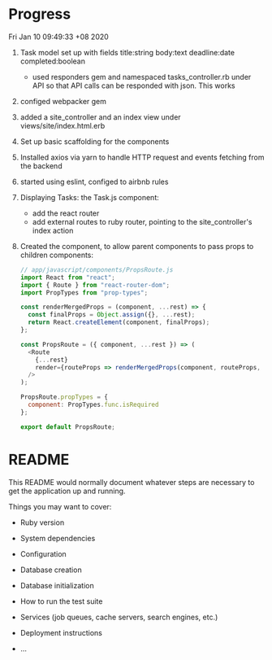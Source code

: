 # Progress

Fri Jan 10 09:49:33 +08 2020

1. Task model set up with fields title:string body:text deadline:date completed:boolean
   - used responders gem and namespaced tasks_controller.rb under API so that API calls
     can be responded with json. This works
2. configed webpacker gem
3. added a site_controller and an index view under views/site/index.html.erb
4. Set up basic scaffolding for the components
5. Installed axios via yarn to handle HTTP request and events fetching from the backend
6. started using eslint, configed to airbnb rules
7. Displaying Tasks: the Task.js component:

   - add the react router
   - add external routes to ruby router, pointing to the site_controller's index action

8. Created the <PropsRoute> component, to allow parent components to pass props to children components:

   ```javascript
   // app/javascript/components/PropsRoute.js
   import React from "react";
   import { Route } from "react-router-dom";
   import PropTypes from "prop-types";

   const renderMergedProps = (component, ...rest) => {
     const finalProps = Object.assign({}, ...rest);
     return React.createElement(component, finalProps);
   };

   const PropsRoute = ({ component, ...rest }) => (
     <Route
       {...rest}
       render={routeProps => renderMergedProps(component, routeProps, rest)}
     />
   );

   PropsRoute.propTypes = {
     component: PropTypes.func.isRequired
   };

   export default PropsRoute;
   ```

# README

This README would normally document whatever steps are necessary to get the
application up and running.

Things you may want to cover:

- Ruby version

- System dependencies

- Configuration

- Database creation

- Database initialization

- How to run the test suite

- Services (job queues, cache servers, search engines, etc.)

- Deployment instructions

- ...
